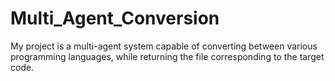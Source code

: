 # Multi_Agent_Conversion
My project is a multi-agent system capable of converting between various programming languages, while returning the file corresponding to the target code.
